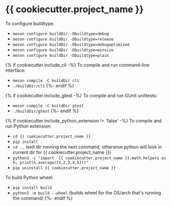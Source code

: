 # {{ cookiecutter.project_name }}

To configure buildtype:

* `meson configure buildDir -Dbuildtype=debug`
* `meson configure buildDir -Dbuildtype=release`
* `meson configure buildDir -Dbuildtype=debugoptimized`
* `meson configure buildDir -Dbuildtype=minsize`
* `meson configure buildDir -Dbuildtype=plain`

{% if cookiecutter.include_cli -%}
To compile and run command-line interface:

* `meson compile -C buildDir cli`
* `./buildDir/cli`
{%- endif %}

{% if cookiecutter.include_gtest -%}
To compile and run GUnit unittests:

* `meson compile -C buildDir gtest`
* `./buildDir/gtest`
{%- endif %}

{% if cookiecutter.include_python_extension != 'false' -%}
To compile and run Python extension:

* `cd {{ cookiecutter.project_name }}`
* `pip install .`
* `cd ..` (exit dir running the next command, otherwise python will look in current dir for {{ cookiecutter.project_name }})
* `python3 -c "import  {{ cookiecutter.project_name }}.math.helpers as h; print(h.average([1,2,3,4,5]))"`
* `pip uninstall {{ cookiecutter.project_name }}`

To build Python wheel:

* `pip install build`
* `python3 -m build --wheel` (builds wheel for the OS/arch that's running the command)
{%- endif %}